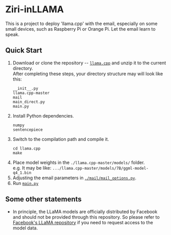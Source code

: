 # Ziri-inLLAMA
This is a project to deploy 'llama.cpp' with the email, especially on some small devices, such as Raspberry Pi or Orange Pi. Let the email learn to speak.  

## Quick Start
1. Download or clone the repository -- [`llama.cpp`](https://github.com/ggerganov/llama.cpp) and unzip it to the current directory.  
   After completing these steps, your directory structure may will look like this:
   ```
   __init__.py
   llama.cpp-master
   mail
   main_direct.py
   main.py
   ```
2. Install Python dependencies.
   ```
   numpy
   sentencepiece
   ```
4. Switch to the compilation path and compile it.
   ```
   cd llama.cpp
   make
   ```
5. Place model weights in the `./llama.cpp-master/models/` folder.  
   e.g. It may be like: `.../llama.cpp-master/models/7B/ggml-model-q4_1.bin`
7. Adjusting the email parameters in [`./mail/mail_options.py`](./mail/mail_options.py).
8. Run [`main.py`](./main.py)

## Some other statements
- In principle, the LLaMA models are officially distributed by Facebook and should not be provided through this repository. So please refer to [Facebook's LLaMA repository](https://github.com/facebookresearch/llama) if you need to request access to the model data.
